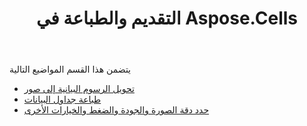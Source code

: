 ﻿---
title: التقديم والطباعة في Aspose.Cells
type: docs
weight: 70
url: /ar/net/rendering-and-printing-in-aspose-cells/
---
يتضمن هذا القسم المواضيع التالية

- [تحويل الرسوم البيانية إلى صور](/cells/ar/net/convert-charts-to-images/)
- [طباعة جداول البيانات](/cells/ar/net/print-spreadsheets/)
- [حدد دقة الصورة والجودة والضغط والخيارات الأخرى](/cells/ar/net/specify-image-resolution-quality-compression-and-other-options/)
